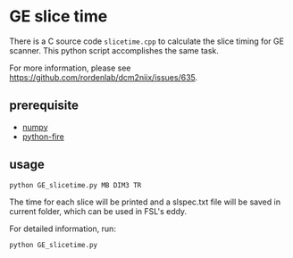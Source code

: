 # GE slice time

There is a C source code `slicetime.cpp` to calculate the slice timing for GE scanner.
This python script accomplishes the same task.

For more information, please see https://github.com/rordenlab/dcm2niix/issues/635.

## prerequisite
- [numpy](https://numpy.org/)
- [python-fire](https://github.com/google/python-fire)

## usage
```python
python GE_slicetime.py MB DIM3 TR
```

The time for each slice will be printed and a slspec.txt file will be saved in current folder, which can be used in FSL's eddy.

For detailed information, run:
```python
python GE_slicetime.py
```
